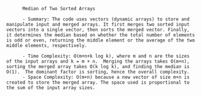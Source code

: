 
          Median of Two Sorted Arrays

          - Summary: The code uses vectors (dynamic arrays) to store and manipulate input and merged arrays. It first merges two sorted input vectors into a single vector, then sorts the merged vector. Finally, it determines the median based on whether the total number of elements is odd or even, returning the middle element or the average of the two middle elements, respectively.

          - Time Complexity: O(m+n+k log k), where m and n are the sizes of the input arrays and k = m + n.  Merging the arrays takes O(m+n), sorting the merged array takes O(k log k), and finding the median is O(1).  The dominant factor is sorting, hence the overall complexity.
          - Space Complexity: O(m+n) because a new vector of size m+n is created to store the merged array. The space used is proportional to the sum of the input array sizes.
          